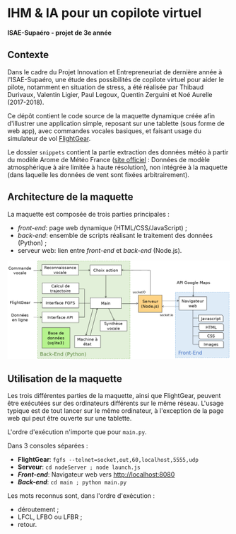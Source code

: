 # IHM & IA pour un copilote virtuel

**ISAE-Supaéro - projet de 3e année**

## Contexte

Dans le cadre du Projet Innovation et Entrepreneuriat de dernière année à l'ISAE-Supaéro, une étude des possibilités de copilote virtuel pour aider le pilote, notamment en situation de stress, a été réalisée par Thibaud Durivaux, Valentin Ligier, Paul Legoux, Quentin Zerguini et Noé Aurelle (2017-2018).

Ce dépôt contient le code source de la maquette dynamique créée afin d'illustrer une application simple, reposant sur une tablette (sous forme de web app), avec commandes vocales basiques, et faisant usage du simulateur de vol [FlightGear](http://home.flightgear.org/).

Le dossier `snippets` contient la partie extraction des données météo à partir du modèle Arome de Météo France ([site officiel](https://donneespubliques.meteofrance.fr) : Données de modèle atmosphérique à aire limitée à haute résolution), non intégrée à la maquette (dans laquelle les données de vent sont fixées arbitrairement).

## Architecture de la maquette

La maquette est composée de trois parties principales :

* _front-end_: page web dynamique (HTML/CSS/JavaScript) ;
* _back-end_: ensemble de scripts réalisant le traitement des données (Python) ;
* serveur web: lien entre _front-end_ et _back-end_ (Node.js).

![Schéma synoptique](./Architecture.png)

## Utilisation de la maquette

Les trois différentes parties de la maquette, ainsi que FlightGear, peuvent être exécutées sur des ordinateurs différents sur le même réseau. L'usage typique est de tout lancer sur le même ordinateur, à l'exception de la page web qui peut être ouverte sur une tablette.

L'ordre d'exécution n'importe que pour `main.py`.

Dans 3 consoles séparées :

* __FlightGear__: `fgfs --telnet=socket,out,60,localhost,5555,udp`
* __Serveur__: `cd nodeServer ; node launch.js`
* __*Front-end*__: Navigateur web vers [http://localhost:8080](http://localhost:8080)
* __*Back-end*__: `cd main ; python main.py`

Les mots reconnus sont, dans l'ordre d'exécution :

* déroutement ;
* LFCL, LFBO ou LFBR ;
* retour.
